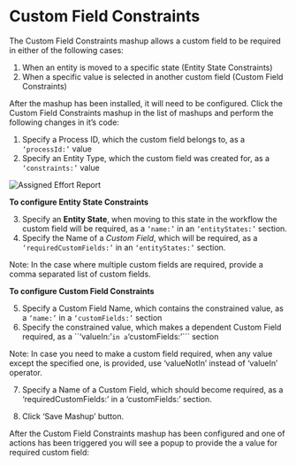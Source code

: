 Custom Field Constraints
======================

The Custom Field Constraints mashup allows a custom field to be required in either of the following cases:
1. When an entity is moved to a specific state (Entity State Constraints)
2. When a specific value is selected in another custom field (Custom Field Constraints)

After the mashup has been installed, it will need to be configured. Click the Custom Field Constraints mashup in the list of mashups and perform the following changes in it’s code:

1. Specify a Process ID, which the custom field belongs to, as a ```‘processId:’``` value
2. Specify an Entity Type, which the custom field was created for, as a ```‘constraints:’``` value




![Assigned Effort Report](https://github.com/TargetProcess/TP3MashupLibrary/raw/master/Assigned%20Effort%20Report/AssignedEffortReport.png)



__To configure Entity State Constraints__

3. Specify an __Entity State__, when moving to this state in the workflow the custom field will be required, as a ```‘name:’``` in an ```‘entityStates:’``` section.
4. Specify the Name of a _Custom Field_, which will be required, as a ```‘requiredCustomFields:’``` in an ```‘entityStates:’``` section.

Note: In the case where multiple custom fields are required, provide a comma separated list of custom fields.

__To configure Custom Field Constraints__

5. Specify a Custom Field Name, which contains the constrained value, as a ```‘name:’```  in a ```‘customFields:’``` section
6. Specify the constrained value, which makes a dependent Custom Field required, as a ``‘valueIn:’``` in a ```‘customFields:’``` section

Note: In case you need to make a custom field required, when any value except the specified one, is provided, use ‘valueNotIn’ instead of ‘valueIn’ operator.

7.  Specify a Name of a Custom Field, which should become required, as a ‘requiredCustomFields:’ in a ‘customFields:’ section.

8. Click ‘Save Mashup’ button.

After the Custom Field Constraints mashup has been configured and one of actions has been triggered you will see a popup to provide the a value for required custom field:
